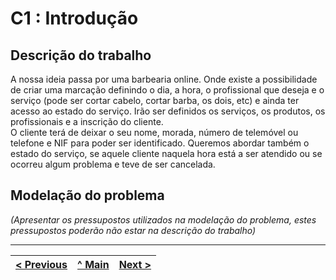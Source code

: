 # C1 : Introdução


## Descrição do trabalho
A nossa ideia passa por uma barbearia online. Onde existe a possibilidade de criar uma marcação definindo o dia, a hora, o profissional que deseja e o serviço (pode ser cortar cabelo, cortar barba, os dois, etc) e ainda ter acesso ao estado do serviço. Irão ser definidos os serviços, os produtos, os profissionais e a inscrição do cliente.  
O cliente terá de deixar o seu nome, morada, número de telemóvel ou telefone e NIF para poder ser identificado. Queremos abordar também o estado do serviço, se aquele cliente naquela hora está a ser atendido ou se ocorreu algum problema e teve de ser cancelada.


## Modelação do problema

_(Apresentar os pressupostos utilizados na modelação do problema, estes pressupostos poderão não estar na descrição do trabalho)_


---
[< Previous](rei00.md) | [^ Main](https://github.com/exemploTrabalho/reportSIBD/) | [Next >](rei02.md)
:--- | :---: | ---: 
